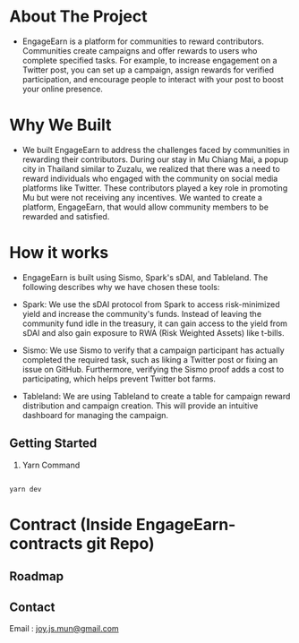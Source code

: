 # About The Project

- EngageEarn is a platform for communities to reward contributors. Communities create campaigns and offer rewards to users who complete specified tasks. For example, to increase engagement on a Twitter post, you can set up a campaign, assign rewards for verified participation, and encourage people to interact with your post to boost your online presence.

# Why We Built

- We built EngageEarn to address the challenges faced by communities in rewarding their contributors. During our stay in Mu Chiang Mai, a popup city in Thailand similar to Zuzalu, we realized that there was a need to reward individuals who engaged with the community on social media platforms like Twitter. These contributors played a key role in promoting Mu but were not receiving any incentives. We wanted to create a platform, EngageEarn, that would allow community members to be rewarded and satisfied.

# How it works

- EngageEarn is built using Sismo, Spark's sDAI, and Tableland. The following describes why we have chosen these tools:

- Spark: We use the sDAI protocol from Spark to access risk-minimized yield and increase the community's funds. Instead of leaving the community fund idle in the treasury, it can gain access to the yield from sDAI and also gain exposure to RWA (Risk Weighted Assets) like t-bills.

- Sismo: We use Sismo to verify that a campaign participant has actually completed the required task, such as liking a Twitter post or fixing an issue on GitHub. Furthermore, verifying the Sismo proof adds a cost to participating, which helps prevent Twitter bot farms.

- Tableland: We are using Tableland to create a table for campaign reward distribution and campaign creation. This will provide an intuitive dashboard for managing the campaign.

## Getting Started

1. Yarn Command
```

yarn dev

```

# Contract (Inside EngageEarn-contracts git Repo)


## Roadmap

## Contact

Email : joy.js.mun@gmail.com
```
